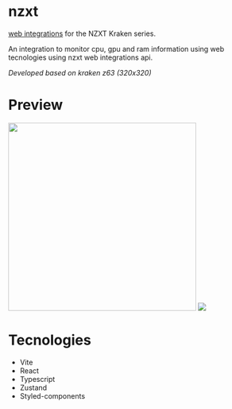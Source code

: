 # nzxt
[web integrations](https://developer.nzxt.com/) for the NZXT Kraken series.

An integration to monitor cpu, gpu and ram information using web tecnologies using nzxt web integrations api.

*Developed based on kraken z63 (320x320)*

# Preview #
<img src="https://raw.githubusercontent.com/brunoandradebr/nzxt/main/print2.png" width=378 />
<img src="https://raw.githubusercontent.com/brunoandradebr/nzxt/main/print.gif" />
 
# Tecnologies #
  * Vite
  * React
  * Typescript
  * Zustand
  * Styled-components
